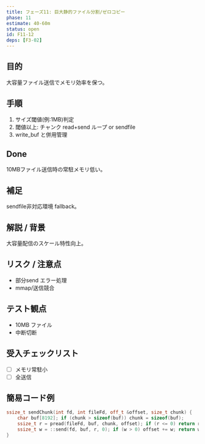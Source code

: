 ```yaml
---
title: フェーズ11: 巨大静的ファイル分割/ゼロコピー
phase: 11
estimate: 40-60m
status: open
id: F11-12
deps: [F3-02]
---
```


## 目的
大容量ファイル送信でメモリ効率を保つ。

## 手順
1. サイズ閾値(例:1MB)判定
2. 閾値以上: チャンク read+send ループ or sendfile
3. write_buf と併用管理

## Done
10MBファイル送信時の常駐メモリ低い。

## 補足
sendfile非対応環境 fallback。

## 解説 / 背景
大容量配信のスケール特性向上。

## リスク / 注意点
- 部分send エラー処理
- mmap/送信競合

## テスト観点
- 10MB ファイル
- 中断切断

## 受入チェックリスト
- [ ] メモリ常駐小
- [ ] 全送信

## 簡易コード例
```cpp
ssize_t sendChunk(int fd, int fileFd, off_t &offset, size_t chunk) {
	char buf[8192]; if (chunk > sizeof(buf)) chunk = sizeof(buf);
	ssize_t r = pread(fileFd, buf, chunk, offset); if (r <= 0) return r;
	ssize_t w = ::send(fd, buf, r, 0); if (w > 0) offset += w; return w;
}
```

